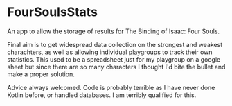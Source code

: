 # FourSoulsStats

An app to allow the storage of results for The Binding of Isaac: Four Souls.

Final aim is to get widespread data collection on the strongest and weakest charachters, as well as allowing individual playgroups to track their own statistics. This used to be a spreadsheet just for my playgroup on a google sheet but since there are so many characters I thought I'd bite the bullet and make a proper solution.

Advice always welcomed. Code is probably terrible as I have never done Kotlin before, or handled databases. I am terribly qualified for this.
